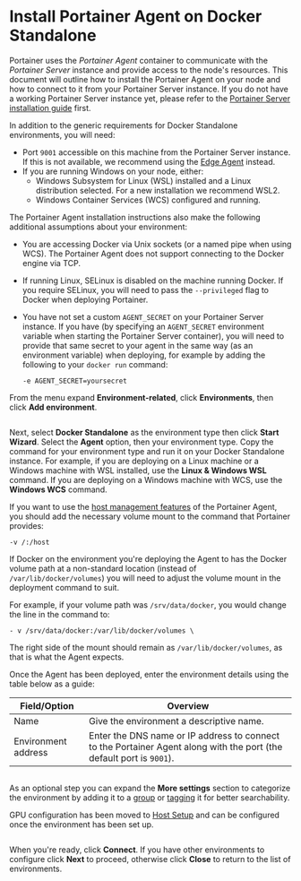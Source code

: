 # Install Portainer Agent on Docker Standalone

Portainer uses the _Portainer Agent_ container to communicate with the _Portainer Server_ instance and provide access to the node's resources. This document will outline how to install the Portainer Agent on your node and how to connect to it from your Portainer Server instance. If you do not have a working Portainer Server instance yet, please refer to the [Portainer Server installation guide](../../../../start/install/server/docker/linux.md) first.

In addition to the generic requirements for Docker Standalone environments, you will need:

* Port `9001` accessible on this machine from the Portainer Server instance. If this is not available, we recommend using the [Edge Agent](edge.md) instead.
* If you are running Windows on your node, either:
  * Windows Subsystem for Linux (WSL) installed and a Linux distribution selected. For a new installation we recommend WSL2.
  * Windows Container Services (WCS) configured and running.

The Portainer Agent installation instructions also make the following additional assumptions about your environment:

* You are accessing Docker via Unix sockets (or a named pipe when using WCS). The Portainer Agent does not support connecting to the Docker engine via TCP.
* If running Linux, SELinux is disabled on the machine running Docker. If you require SELinux, you will need to pass the `--privileged` flag to Docker when deploying Portainer.
*   You have not set a custom `AGENT_SECRET` on your Portainer Server instance. If you have (by specifying an `AGENT_SECRET` environment variable when starting the Portainer Server container), you will need to provide that same secret to your agent in the same way (as an environment variable) when deploying, for example by adding the following to your `docker run` command:

    `-e AGENT_SECRET=yoursecret`

From the menu expand **Environment-related**, click **Environments**, then click **Add environment**.

<figure><img src="../../..//assets/2.22-environments-add.gif" alt=""><figcaption></figcaption></figure>

Next, select **Docker Standalone** as the environment type then click **Start Wizard**. Select the **Agent** option, then your environment type. Copy the command for your environment type and run it on your Docker Standalone instance. For example, if you are deploying on a Linux machine or a Windows machine with WSL installed, use the **Linux & Windows WSL** command. If you are deploying on a Windows machine with WCS, use the **Windows WCS** command.


If you want to use the [host management features](../../../../user/docker/host/setup.md#enable-host-management-features) of the Portainer Agent, you should add the necessary volume mount to the command that Portainer provides:

```
-v /:/host
```



If Docker on the environment you're deploying the Agent to has the Docker volume path at a non-standard location (instead of `/var/lib/docker/volumes`) you will need to adjust the volume mount in the deployment command to suit.&#x20;

For example, if your volume path was `/srv/data/docker`, you would change the line in the command to:

```
- v /srv/data/docker:/var/lib/docker/volumes \
```

The right side of the mount should remain as `/var/lib/docker/volumes`, as that is what the Agent expects.


Once the Agent has been deployed, enter the environment details using the table below as a guide:

| Field/Option        | Overview                                                                                                             |
| ------------------- | -------------------------------------------------------------------------------------------------------------------- |
| Name                | Give the environment a descriptive name.                                                                             |
| Environment address | Enter the DNS name or IP address to connect to the Portainer Agent along with the port (the default port is `9001`). |

<figure><img src="../../..//assets/2.16-environments-add-docker-agent.png" alt=""><figcaption></figcaption></figure>

As an optional step you can expand the **More settings** section to categorize the environment by adding it to a [group](../../groups.md) or [tagging](../../tags.md) it for better searchability.


GPU configuration has been moved to [Host Setup](../../../../user/docker/host/setup.md#other) and can be configured once the environment has been set up.


<figure><img src="../../..//assets/2.18-environments-add-docker-moresettings.png" alt=""><figcaption></figcaption></figure>

When you're ready, click **Connect**. If you have other environments to configure click **Next** to proceed, otherwise click **Close** to return to the list of environments.
